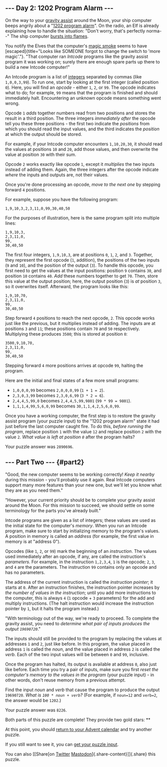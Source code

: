 --- Day 2: 1202 Program Alarm ---
---------------------------------

On the way to your [gravity
assist](https://en.wikipedia.org/wiki/Gravity_assist) around the Moon,
your ship computer beeps angrily about a "[1202 program
alarm](https://www.hq.nasa.gov/alsj/a11/a11.landing.html#1023832)". On
the radio, an Elf is already explaining how to handle the situation:
"Don't worry, that's perfectly norma--" The ship computer [bursts into
flames](https://en.wikipedia.org/wiki/Halt_and_Catch_Fire).

You notify the Elves that the computer's [magic
smoke](https://en.wikipedia.org/wiki/Magic_smoke) seems to have
[escaped]{title="Looks like SOMEONE forgot to change the switch to 'more magic'."}.
"That computer ran *Intcode* programs like the gravity assist program it
was working on; surely there are enough spare parts up there to build a
new Intcode computer!"

An Intcode program is a list of
[integers](https://en.wikipedia.org/wiki/Integer) separated by commas
(like `1,0,0,3,99`). To run one, start by looking at the first integer
(called position `0`). Here, you will find an *opcode* - either `1`,
`2`, or `99`. The opcode indicates what to do; for example, `99` means
that the program is finished and should immediately halt. Encountering
an unknown opcode means something went wrong.

Opcode `1` *adds* together numbers read from two positions and stores
the result in a third position. The three integers *immediately after*
the opcode tell you these three positions - the first two indicate the
*positions* from which you should read the input values, and the third
indicates the *position* at which the output should be stored.

For example, if your Intcode computer encounters `1,10,20,30`, it should
read the values at positions `10` and `20`, add those values, and then
overwrite the value at position `30` with their sum.

Opcode `2` works exactly like opcode `1`, except it *multiplies* the two
inputs instead of adding them. Again, the three integers after the
opcode indicate *where* the inputs and outputs are, not their values.

Once you're done processing an opcode, *move to the next one* by
stepping forward `4` positions.

For example, suppose you have the following program:

    1,9,10,3,2,3,11,0,99,30,40,50

For the purposes of illustration, here is the same program split into
multiple lines:

    1,9,10,3,
    2,3,11,0,
    99,
    30,40,50

The first four integers, `1,9,10,3`, are at positions `0`, `1`, `2`, and
`3`. Together, they represent the first opcode (`1`, addition), the
positions of the two inputs (`9` and `10`), and the position of the
output (`3`). To handle this opcode, you first need to get the values at
the input positions: position `9` contains `30`, and position `10`
contains `40`. *Add* these numbers together to get `70`. Then, store
this value at the output position; here, the output position (`3`) is
*at* position `3`, so it overwrites itself. Afterward, the program looks
like this:

    1,9,10,70,
    2,3,11,0,
    99,
    30,40,50

Step forward `4` positions to reach the next opcode, `2`. This opcode
works just like the previous, but it multiplies instead of adding. The
inputs are at positions `3` and `11`; these positions contain `70` and
`50` respectively. Multiplying these produces `3500`; this is stored at
position `0`:

    3500,9,10,70,
    2,3,11,0,
    99,
    30,40,50

Stepping forward `4` more positions arrives at opcode `99`, halting the
program.

Here are the initial and final states of a few more small programs:

-   `1,0,0,0,99` becomes `2,0,0,0,99` (`1 + 1 = 2`).
-   `2,3,0,3,99` becomes `2,3,0,6,99` (`3 * 2 = 6`).
-   `2,4,4,5,99,0` becomes `2,4,4,5,99,9801` (`99 * 99 = 9801`).
-   `1,1,1,4,99,5,6,0,99` becomes `30,1,1,4,2,5,6,0,99`.

Once you have a working computer, the first step is to restore the
gravity assist program (your puzzle input) to the "1202 program alarm"
state it had just before the last computer caught fire. To do this,
*before running the program*, replace position `1` with the value `12`
and replace position `2` with the value `2`. *What value is left at
position `0`* after the program halts?

Your puzzle answer was `2890696`.

--- Part Two --- {#part2}
----------------

"Good, the new computer seems to be working correctly! *Keep it nearby*
during this mission - you'll probably use it again. Real Intcode
computers support many more features than your new one, but we'll let
you know what they are as you need them."

"However, your current priority should be to complete your gravity
assist around the Moon. For this mission to succeed, we should settle on
some terminology for the parts you've already built."

Intcode programs are given as a list of integers; these values are used
as the initial state for the computer's *memory*. When you run an
Intcode program, make sure to start by initializing memory to the
program's values. A position in memory is called an *address* (for
example, the first value in memory is at "address 0").

Opcodes (like `1`, `2`, or `99`) mark the beginning of an *instruction*.
The values used immediately after an opcode, if any, are called the
instruction's *parameters*. For example, in the instruction `1,2,3,4`,
`1` is the opcode; `2`, `3`, and `4` are the parameters. The instruction
`99` contains only an opcode and has no parameters.

The address of the current instruction is called the *instruction
pointer*; it starts at `0`. After an instruction finishes, the
instruction pointer increases by *the number of values in the
instruction*; until you add more instructions to the computer, this is
always `4` (`1` opcode + `3` parameters) for the add and multiply
instructions. (The halt instruction would increase the instruction
pointer by `1`, but it halts the program instead.)

"With terminology out of the way, we're ready to proceed. To complete
the gravity assist, you need to *determine what pair of inputs produces
the output `19690720`*."

The inputs should still be provided to the program by replacing the
values at addresses `1` and `2`, just like before. In this program, the
value placed in address `1` is called the *noun*, and the value placed
in address `2` is called the *verb*. Each of the two input values will
be between `0` and `99`, inclusive.

Once the program has halted, its output is available at address `0`,
also just like before. Each time you try a pair of inputs, make sure you
first *reset the computer's memory to the values in the program* (your
puzzle input) - in other words, don't reuse memory from a previous
attempt.

Find the input *noun* and *verb* that cause the program to produce the
output `19690720`. *What is `100 * noun + verb`?* (For example, if
`noun=12` and `verb=2`, the answer would be `1202`.)

Your puzzle answer was `8226`.

Both parts of this puzzle are complete! They provide two gold stars:
\*\*

At this point, you should [return to your Advent calendar](/2019) and
try another puzzle.

If you still want to see it, you can [get your puzzle input](2/input).

You can also [\[Share[on
[Twitter](https://twitter.com/intent/tweet?text=I%27ve+completed+%221202+Program+Alarm%22+%2D+Day+2+%2D+Advent+of+Code+2019&url=https%3A%2F%2Fadventofcode%2Ecom%2F2019%2Fday%2F2&related=ericwastl&hashtags=AdventOfCode)
[Mastodon](javascript:void(0);)]{.share-content}\]]{.share} this puzzle.
